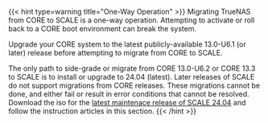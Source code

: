 &NewLine;

{{< hint type=warning title="One-Way Operation" >}}
Migrating TrueNAS from CORE to SCALE is a one-way operation.
Attempting to activate or roll back to a CORE boot environment can break the system.

Upgrade your CORE system to the latest publicly-available 13.0-U6.1 (or later) release before attempting to migrate from CORE to SCALE.

The only path to side-grade or migrate from CORE 13.0-U6.2 or CORE 13.3 to SCALE is to install or upgrade to 24.04 (latest).
Later releases of SCALE do not support migrations from CORE releases. These migrations cannot be done, and either fail or result in error conditions that cannot be resolved.
Download the <file>iso</file> for the [latest maintenace release of SCALE 24.04](https://download.truenas.com/TrueNAS-SCALE-Dragonfish/24.04.2.3/) and follow the instruction articles in this section.
{{< /hint >}}
